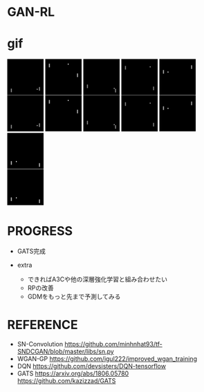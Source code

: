 # GAN-RL

# gif
![demo1](https://github.com/e155763/GAN-RL/blob/master/gif/demo1.gif)
![demo2](https://github.com/e155763/GAN-RL/blob/master/gif/demo2.gif)
![demo3](https://github.com/e155763/GAN-RL/blob/master/gif/demo3.gif)
![demo4](https://github.com/e155763/GAN-RL/blob/master/gif/demo4.gif)
![demo5](https://github.com/e155763/GAN-RL/blob/master/gif/demo5.gif)
![demo6](https://github.com/e155763/GAN-RL/blob/master/gif/demo6.gif)
# PROGRESS
- GATS完成

- extra  
    - できればA3Cや他の深層強化学習と組み合わせたい  
    - RPの改善
    - GDMをもっと先まで予測してみる 

# REFERENCE
- SN-Convolution
https://github.com/minhnhat93/tf-SNDCGAN/blob/master/libs/sn.py
- WGAN-GP
https://github.com/igul222/improved_wgan_training
- DQN
https://github.com/devsisters/DQN-tensorflow
- GATS
https://arxiv.org/abs/1806.05780
https://github.com/kazizzad/GATS

